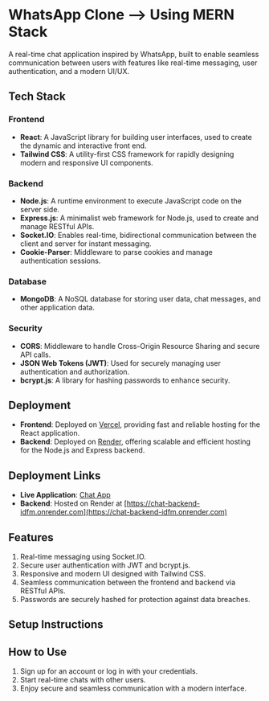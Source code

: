 # WhatsApp Clone --> Using MERN Stack

A real-time chat application inspired by WhatsApp, built to enable seamless communication between users with features like real-time messaging, user authentication, and a modern UI/UX.

## **Tech Stack**

### **Frontend**
- **React**: A JavaScript library for building user interfaces, used to create the dynamic and interactive front end.
- **Tailwind CSS**: A utility-first CSS framework for rapidly designing modern and responsive UI components.

### **Backend**
- **Node.js**: A runtime environment to execute JavaScript code on the server side.
- **Express.js**: A minimalist web framework for Node.js, used to create and manage RESTful APIs.
- **Socket.IO**: Enables real-time, bidirectional communication between the client and server for instant messaging.
- **Cookie-Parser**: Middleware to parse cookies and manage authentication sessions.

### **Database**
- **MongoDB**: A NoSQL database for storing user data, chat messages, and other application data.

### **Security**
- **CORS**: Middleware to handle Cross-Origin Resource Sharing and secure API calls.
- **JSON Web Tokens (JWT)**: Used for securely managing user authentication and authorization.
- **bcrypt.js**: A library for hashing passwords to enhance security.

## **Deployment**
- **Frontend**: Deployed on [Vercel](https://vercel.com), providing fast and reliable hosting for the React application.
- **Backend**: Deployed on [Render](https://render.com), offering scalable and efficient hosting for the Node.js and Express backend.

## **Deployment Links**
- **Live Application**: [Chat App](https://chat-frontend-ashy.vercel.app/)
- **Backend**: Hosted on Render at [https://chat-backend-idfm.onrender.com](https://chat-backend-idfm.onrender.com)

## **Features**
1. Real-time messaging using Socket.IO.
2. Secure user authentication with JWT and bcrypt.js.
3. Responsive and modern UI designed with Tailwind CSS.
4. Seamless communication between the frontend and backend via RESTful APIs.
5. Passwords are securely hashed for protection against data breaches.

## **Setup Instructions**



## **How to Use**
1. Sign up for an account or log in with your credentials.
2. Start real-time chats with other users.
3. Enjoy secure and seamless communication with a modern interface.

